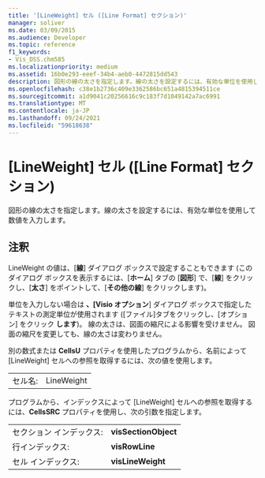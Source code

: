 ```yaml
---
title: '[LineWeight] セル ([Line Format] セクション)'
manager: soliver
ms.date: 03/09/2015
ms.audience: Developer
ms.topic: reference
f1_keywords:
- Vis_DSS.chm585
ms.localizationpriority: medium
ms.assetid: 16b0e293-eeef-34b4-aeb0-4472815dd543
description: 図形の線の太さを指定します。線の太さを設定するには、有効な単位を使用して数値を入力します。
ms.openlocfilehash: c38e1b2736c409e3362586bc651a4815394511ce
ms.sourcegitcommit: a1d9041c20256616c9c183f7d1049142a7ac6991
ms.translationtype: MT
ms.contentlocale: ja-JP
ms.lasthandoff: 09/24/2021
ms.locfileid: "59618638"
---
```

# <a name="lineweight-cell-line-format-section"></a>[LineWeight] セル ([Line Format] セクション)

図形の線の太さを指定します。線の太さを設定するには、有効な単位を使用して数値を入力します。
  
## <a name="remarks"></a>注釈

LineWeight の値は、[**線**] ダイアログ ボックスで設定することもできます (このダイアログ ボックスを表示するには、[**ホーム**] タブの [**図形**] で、[**線**] をクリックし、[**太さ**] をポイントして、[**その他の線**] をクリックします)。
  
単位を入力しない場合は **、[Visio オプション**] ダイアログ ボックスで指定したテキストの測定単位が使用されます ([ファイル]タブをクリックし、[オプション] をクリック **します**)。 線の太さは、図面の縮尺による影響を受けません。 図面の縮尺を変更しても、線の太さは変わりません。 
  
別の数式または **CellsU** プロパティを使用したプログラムから、名前によって [LineWeight] セルへの参照を取得するには、次の値を使用します。 
  
|||
|:-----|:-----|
| セル名:  <br/> | LineWeight  <br/> |
   
プログラムから、インデックスによって [LineWeight] セルへの参照を取得するには、**CellsSRC** プロパティを使用し、次の引数を指定します。 
  
|||
|:-----|:-----|
| セクション インデックス:  <br/> |**visSectionObject** <br/> |
| 行インデックス:  <br/> |**visRowLine** <br/> |
| セル インデックス:  <br/> |**visLineWeight** <br/> |
   

